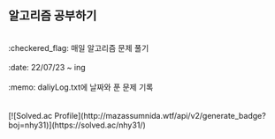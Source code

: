 
<h2>알고리즘 공부하기</h2>

<br>
:checkered_flag: 매일 알고리즘 문제 풀기 <br> <br>
:date: 22/07/23 ~ ing <br> <br>
:memo: daliyLog.txt에 날짜와 푼 문제 기록 <br> <br>

<br>
[![Solved.ac Profile](http://mazassumnida.wtf/api/v2/generate_badge?boj=nhy31)](https://solved.ac/nhy31/)
